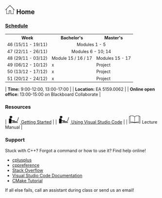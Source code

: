 ## [![Home](img/home.jpg)](https://rugtres.github.io/programming4biologists/) Home

### [Schedule](https://rugtres.github.io/programming4biologists/schedule)

<table>
  <tr>
    <th>Week</th>
    <th>Bachelor's</th>
    <th>Master's</th>
  </tr>
  <tr>
    <td>46 (15/11 - 19/11)</td>
    <td colspan="2" style="text-align:center">Modules 1 - 5</td>
  </tr>
  <tr>
    <td>47 (22/11 - 26/11)</td>
    <td colspan="2" style="text-align:center">Modules 6 - 10; 14</td>
  </tr>
  <tr>
    <td>48 (29/11 - 03/12)</td>
    <td>Module 15 / 16 / 17</td>
    <td>Modules 15 - 17</td>
  </tr>
  <tr>
    <td>49 (06/12 - 10/12)</td>
    <td>x</td>
    <td>Project</td>
  </tr>
  <tr>
    <td>50 (13/12 - 17/12)</td>
    <td>x</td>
    <td>Project</td>
  </tr>
  <tr>
    <td>51 (20/12 - 24/12)</td>
    <td>x</td>
    <td>Project</td>
  </tr>
</table>

| **Time:** 9:00-12:00, 13:00-17:00 |
| **Location:** EA 5159.0062 | 
| **Online open office:** 13:00-15:00 on Blackboard Collaborate |

### Resources

| [![laptop](img/laptop.png) Getting Started](https://rugtres.github.io/programming4biologists/getting-started) | 
| [![laptop](img/laptop.png) Using Visual Studio Code](https://rugtres.github.io/programming4biologists/using-vs-code) | 
| ![book](img/book.png) Lecture Manual |


### Support

Stuck with C++? Forgot a command or how to use it? Find help online!

- [cplusplus](https://www.cplusplus.com/)
- [cppreference](https://en.cppreference.com/w/)
- [Stack Overflow](https://stackoverflow.com/questions/tagged/c%2B%2B)
- [Visual Studio Code Documentation](https://code.visualstudio.com/docs)
- [CMake Tutorial](https://cmake.org/cmake/help/v3.22/guide/tutorial/index.html)

If all else fails, call an assistant during class or send us an email!
